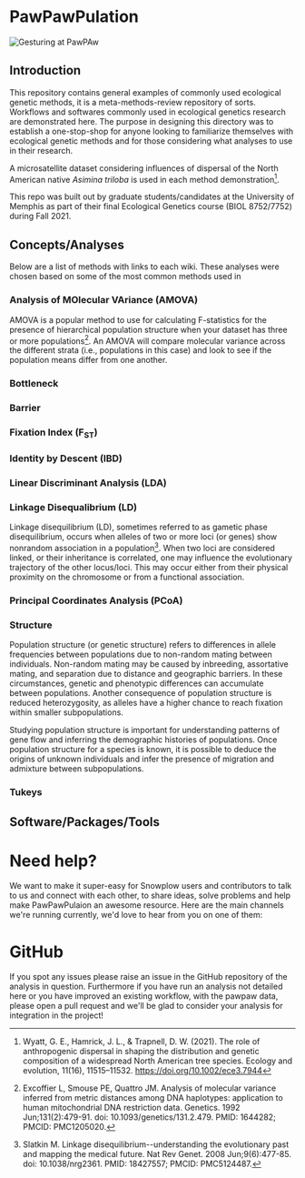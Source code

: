 # PawPawPulation

![Gesturing at PawPAw](https://www.niagaranow.com/images/news/Paw_Paws.jpg)

## Introduction

This repository contains general examples of commonly used ecological genetic methods, it is a meta-methods-review repository of sorts. Workflows and softwares commonly used in ecological genetics research are demonstrated here. The purpose in designing this directory was to establish a one-stop-shop for anyone looking to familiarize themselves with ecological genetic methods and for those considering what analyses to use in their research.

A microsatellite dataset considering influences of dispersal of the North American native *Asimina triloba* is used in each method demonstration[^fn1].

This repo was built out by graduate students/candidates at the University of Memphis as part of their final Ecological Genetics course (BIOL 8752/7752) during Fall 2021. 

## Concepts/Analyses

Below are a list of methods with links to each wiki. These analyses were chosen based on some of the most common methods used in 

### Analysis of MOlecular VAriance (AMOVA)

AMOVA is a popular method to use for calculating F-statistics for the presence of hierarchical population structure when your dataset has three or more populations[^fn2]. An AMOVA will compare molecular variance across the different strata (i.e., populations in this case) and look to see if the population means differ from one another.

### Bottleneck

### Barrier

### Fixation Index (F<sub>ST</sub>)

### Identity by Descent (IBD)

### Linear Discriminant Analysis (LDA) 

### Linkage Disequalibrium (LD)

Linkage disequilibrium (LD), sometimes referred to as gametic phase disequilibrium, occurs when alleles of two or more loci (or genes) show nonrandom association in a population[^fn3]. When two loci are considered linked, or their inheritance is correlated, one may influence the evolutionary trajectory of the other locus/loci. This may occur either from their physical proximity on the chromosome or from a functional association.


### Principal Coordinates Analysis (PCoA)

### Structure 

Population structure (or genetic structure) refers to differences in allele frequencies between populations due to non-random mating between individuals. Non-random mating may be caused by inbreeding, assortative mating, and separation due to distance and geographic barriers. In these circumstances, genetic and phenotypic differences can accumulate between populations. Another consequence of population structure is reduced heterozygosity, as alleles have a higher chance to reach fixation within smaller subpopulations.

Studying population structure is important for understanding patterns of gene flow and inferring the demographic histories of populations. Once population structure for a species is known, it is possible to deduce the origins of unknown individuals and infer the presence of migration and admixture between subpopulations.

### Tukeys

## Software/Packages/Tools

# Need help?
We want to make it super-easy for Snowplow users and contributors to talk to us and connect with each other, to share ideas, solve problems and help make PawPawPulaion an awesome resource. Here are the main channels we're running currently, we'd love to hear from you on one of them:

# GitHub
If you spot any issues please raise an issue in the GitHub repository of the analysis in question. Furthermore if you have run an analysis not detailed here or you have improved an existing workflow, with the pawpaw data, please open a pull request and we'll be glad to consider your analysis for integration in the project!


[^fn1]: Wyatt, G. E., Hamrick, J. L., & Trapnell, D. W. (2021). The role of anthropogenic dispersal in shaping the distribution and genetic composition of a widespread North American tree species. Ecology and evolution, 11(16), 11515–11532. https://doi.org/10.1002/ece3.7944
[^fn2]: Excoffier L, Smouse PE, Quattro JM. Analysis of molecular variance inferred from metric distances among DNA haplotypes: application to human mitochondrial DNA restriction data. Genetics. 1992 Jun;131(2):479-91. doi: 10.1093/genetics/131.2.479. PMID: 1644282; PMCID: PMC1205020.
[^fn3]: Slatkin M. Linkage disequilibrium--understanding the evolutionary past and mapping the medical future. Nat Rev Genet. 2008 Jun;9(6):477-85. doi: 10.1038/nrg2361. PMID: 18427557; PMCID: PMC5124487.
